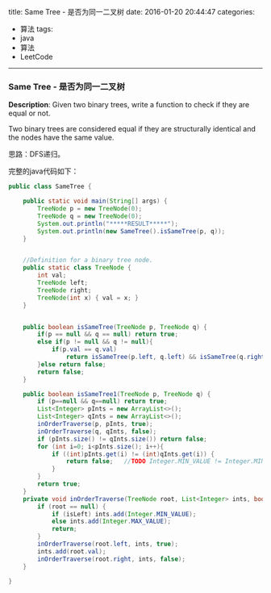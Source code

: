 




title: Same Tree - 是否为同一二叉树
date: 2016-01-20 20:44:47
categories: 
- 算法
tags: 
- java
- 算法
- LeetCode
<!--updated: 2016-01-20 21:40:47-->
---

### Same Tree - 是否为同一二叉树
**Description**: Given two binary trees, write a function to check if they are equal or not.

Two binary trees are considered equal if they are structurally identical and the nodes have the same value.

 思路：DFS递归。

完整的java代码如下：

```java
public class SameTree {

    public static void main(String[] args) {
        TreeNode p = new TreeNode(0);
        TreeNode q = new TreeNode(0);
        System.out.println("*****RESULT*****");
        System.out.println(new SameTree().isSameTree(p, q));
    }


    //Definition for a binary tree node.
    public static class TreeNode {
        int val;
        TreeNode left;
        TreeNode right;
        TreeNode(int x) { val = x; }
    }


    public boolean isSameTree(TreeNode p, TreeNode q) {
        if(p == null && q == null) return true;
        else if(p != null && q != null){
            if(p.val == q.val)
                return isSameTree(p.left, q.left) && isSameTree(q.right, p.right);
        }else return false;
        return false;
    }

    public boolean isSameTree1(TreeNode p, TreeNode q) {
        if (p==null && q==null) return true;
        List<Integer> pInts = new ArrayList<>();
        List<Integer> qInts = new ArrayList<>();
        inOrderTraverse(p, pInts, true);
        inOrderTraverse(q, qInts, false);
        if (pInts.size() != qInts.size()) return false;
        for (int i=0; i<pInts.size(); i++){
            if ((int)pInts.get(i) != (int)qInts.get(i)) {
                return false;   //TODO Integer.MIN_VALUE != Integer.MIN_VALUE 必须转成int
            }
        }
        return true;
    }
    private void inOrderTraverse(TreeNode root, List<Integer> ints, boolean isLeft){
        if (root == null) {
            if (isLeft) ints.add(Integer.MIN_VALUE);
            else ints.add(Integer.MAX_VALUE);
            return;
        }
        inOrderTraverse(root.left, ints, true);
        ints.add(root.val);
        inOrderTraverse(root.right, ints, false);
    }

}
```
